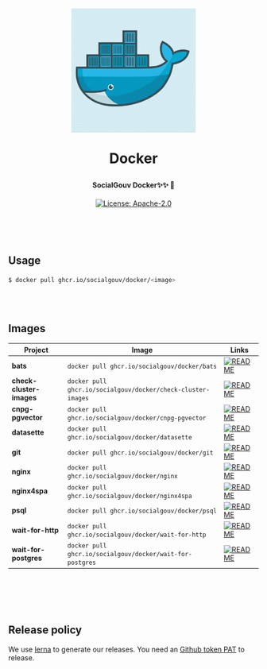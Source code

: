 <h1 align="center">
  <img src="https://github.com/SocialGouv/docker/raw/master/.github/docker.gif" width="250"/>
  <p align="center">Docker</p>
  <p align="center" style="font-size: 0.5em">SocialGouv Docker✨✨ 🐋</p>
</h1>

<p align="center">
  <a href="https://opensource.org/licenses/Apache-2.0"><img src="https://img.shields.io/badge/License-Apache--2.0-yellow.svg" alt="License: Apache-2.0"></a>
</p>

<br>
<br>
<br>

## Usage

```sh
$ docker pull ghcr.io/socialgouv/docker/<image>
```

<br>
<br>

## Images

| Project                  | Image                                                        | Links                                                                                         |
| ------------------------ | ------------------------------------------------------------ | --------------------------------------------------------------------------------------------- |
| **bats**                 | `docker pull ghcr.io/socialgouv/docker/bats`                 | [![README](https://img.shields.io/badge/README--green.svg)](./bats/README.md)                 |
| **check-cluster-images** | `docker pull ghcr.io/socialgouv/docker/check-cluster-images` | [![README](https://img.shields.io/badge/README--green.svg)](./check-cluster-images/README.md) |
| **cnpg-pgvector**        | `docker pull ghcr.io/socialgouv/docker/cnpg-pgvector`        | [![README](https://img.shields.io/badge/README--green.svg)](./cnpg-pgvector/README.md)        |
| **datasette**            | `docker pull ghcr.io/socialgouv/docker/datasette`            | [![README](https://img.shields.io/badge/README--green.svg)](./datasette/README.md)            |
| **git**                  | `docker pull ghcr.io/socialgouv/docker/git`                  | [![README](https://img.shields.io/badge/README--green.svg)](./git/README.md)                  |
| **nginx**                | `docker pull ghcr.io/socialgouv/docker/nginx`                | [![README](https://img.shields.io/badge/README--green.svg)](./nginx/README.md)                |
| **nginx4spa**            | `docker pull ghcr.io/socialgouv/docker/nginx4spa`            | [![README](https://img.shields.io/badge/README--green.svg)](./nginx4spa/README.md)            |
| **psql**                 | `docker pull ghcr.io/socialgouv/docker/psql`                 | [![README](https://img.shields.io/badge/README--green.svg)](./psql/README.md)                 |
| **wait-for-http**        | `docker pull ghcr.io/socialgouv/docker/wait-for-http`        | [![README](https://img.shields.io/badge/README--green.svg)](./wait-for-http/README.md)        |
| **wait-for-postgres**    | `docker pull ghcr.io/socialgouv/docker/wait-for-postgres`    | [![README](https://img.shields.io/badge/README--green.svg)](./wait-for-postgres/README.md)    |

<br>
<br>
<br>
<br>

## Release policy

We use [lerna](https://lerna.js.org/) to generate our releases.
You need an [Github token PAT](https://github.com/settings/tokens/new) to release.
